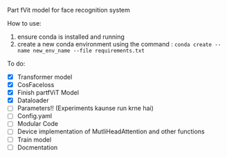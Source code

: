 Part fVit model for face recognition system

How to use:

1. ensure conda is installed and running
2. create a new conda environment using the command : `conda create --name new_env_name --file requirements.txt`

To do:
- [x] Transformer model
- [x] CosFaceloss
- [x] Finish partfViT Model
- [x] Dataloader
- [ ] Parameters!! (Experiments kaunse run krne hai)
- [ ] Config.yaml
- [ ] Modular Code
- [ ] Device implementation of MutliHeadAttention and other functions
- [ ] Train model
- [ ] Docmentation
